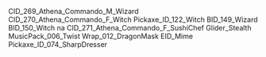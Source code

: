 CID_269_Athena_Commando_M_Wizard
CID_270_Athena_Commando_F_Witch
Pickaxe_ID_122_Witch
BID_149_Wizard
BID_150_Witch
na
CID_271_Athena_Commando_F_SushiChef
Glider_Stealth
MusicPack_006_Twist
Wrap_012_DragonMask
EID_Mime
Pickaxe_ID_074_SharpDresser
